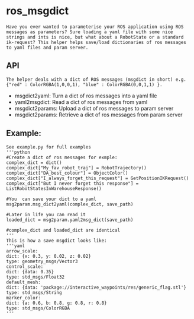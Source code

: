 # ros_msgdict

    Have you ever wanted to parameterise your ROS application using ROS messages as parameters? Sure loading a yaml file with some nice strings and ints is nice, but what about a RobotState or a standard ik-request? This helper helps save/load dictionaries of ros messages to yaml files and param server.

## API

    The helper deals with a dict of ROS messages (msgdict in short) e.g. {"red" : ColorRGBA(1,0,0,1), "blue" : ColorRGBA(0,0,1,1) }.

- msgdict2yaml: Turn a dict of ros messages into a yaml file
- yaml2msgdict: Read a dict of ros messages from yaml
- msgdict2params: Upload a dict of ros messages to param server
- msgdict2params: Retrieve a dict of ros messages from param server

## Example:

    See example.py for full examples
    '''python
    #Create a dict of ros messages for exmple:
    complex_dict = dict()
    complex_dict["My_fav_robot_traj"] = RobotTrajectory()
    complex_dict["DA_best_colour"] = ObjectColor()
    complex_dict["I_always_forget_this_request"] = GetPositionIKRequest()
    complex_dict["But I never forget this response"] = ListRobotStatesInWarehouseResponse()

    #You  can save your dict to a yaml
    msg2param.msg_dict2yaml(complex_dict, save_path)

    #Later in life you can read it
    loaded_dict = msg2param.yaml2msg_dict(save_path)

    #complex_dict and loaded_dict are identical
    '''
    This is how a save msgdict looks like:
    '''yaml
    arrow_scale:
    dict: {x: 0.3, y: 0.02, z: 0.02}
    type: geometry_msgs/Vector3
    control_scale:
    dict: {data: 0.35}
    type: std_msgs/Float32
    default_mesh:
    dict: {data: 'package://interactive_waypoints/res/generic_flag.stl'}
    type: std_msgs/String
    marker_color:
    dict: {a: 0.6, b: 0.8, g: 0.8, r: 0.8}
    type: std_msgs/ColorRGBA
    '''
